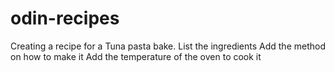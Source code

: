 # odin-recipes
Creating a recipe for a Tuna pasta bake.
List the ingredients
Add the method on how to make it
Add the temperature of the oven to cook it